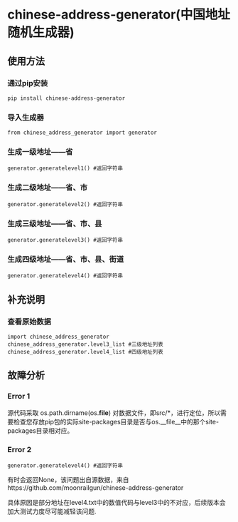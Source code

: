 # chinese-address-generator(中国地址随机生成器)
## 使用方法
### 通过pip安装
    pip install chinese-address-generator
### 导入生成器
    from chinese_address_generator import generator
### 生成一级地址——省
    generator.generatelevel1() #返回字符串
### 生成二级地址——省、市
    generator.generatelevel2() #返回字符串
### 生成三级地址——省、市、县
    generator.generatelevel3() #返回字符串
### 生成四级地址——省、市、县、街道
    generator.generatelevel4() #返回字符串
## 补充说明
### 查看原始数据
    import chinese_address_generator
    chinese_address_generator.level3_list #三级地址列表
    chinese_address_generator.level4_list #四级地址列表
## 故障分析
### Error 1
源代码采取
    os.path.dirname(os.__file__)
对数据文件，即src/*，进行定位，所以需要检查您存放pip包的实际site-packages目录是否与os.__file__中的那个site-packages目录相对应。
### Error 2
    generator.generatelevel4() #返回字符串
有时会返回None，该问题出自源数据，来自https://github.com/moonrailgun/chinese-address-generator


具体原因是部分地址在level4.txt中的数值代码与level3中的不对应，后续版本会加大测试力度尽可能减轻该问题.
